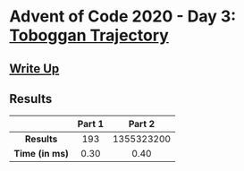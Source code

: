 # Advent of Code 2020 - Day 3: [Toboggan Trajectory](https://adventofcode.com/2020/day/3)

## [Write Up](https://codingap.github.io/advent-of-code/writeups/2020/day03)

## Results

|                  | **Part 1** | **Part 2** |
| :--------------: | :--------: | :--------: |
|   **Results**    | 193 | 1355323200 |
| **Time (in ms)** | 0.30 | 0.40 |
